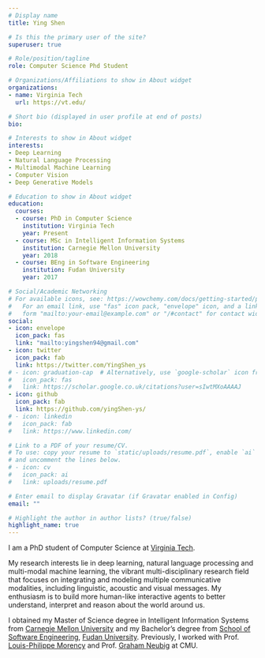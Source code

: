 ```yaml
---
# Display name
title: Ying Shen

# Is this the primary user of the site?
superuser: true

# Role/position/tagline
role: Computer Science Phd Student

# Organizations/Affiliations to show in About widget
organizations:
- name: Virginia Tech
  url: https://vt.edu/

# Short bio (displayed in user profile at end of posts)
bio: 

# Interests to show in About widget
interests:
- Deep Learning
- Natural Language Processing
- Multimodal Machine Learning
- Computer Vision
- Deep Generative Models

# Education to show in About widget
education:
  courses:
  - course: PhD in Computer Science
    institution: Virginia Tech
    year: Present
  - course: MSc in Intelligent Information Systems
    institution: Carnegie Mellon University
    year: 2018
  - course: BEng in Software Engineering
    institution: Fudan University
    year: 2017

# Social/Academic Networking
# For available icons, see: https://wowchemy.com/docs/getting-started/page-builder/#icons
#   For an email link, use "fas" icon pack, "envelope" icon, and a link in the
#   form "mailto:your-email@example.com" or "/#contact" for contact widget.
social:
- icon: envelope
  icon_pack: fas
  link: "mailto:yingshen94@gmail.com"
- icon: twitter
  icon_pack: fab
  link: https://twitter.com/YingShen_ys
# - icon: graduation-cap  # Alternatively, use `google-scholar` icon from `ai` icon pack
#   icon_pack: fas
#   link: https://scholar.google.co.uk/citations?user=sIwtMXoAAAAJ
- icon: github
  icon_pack: fab
  link: https://github.com/yingShen-ys/
# - icon: linkedin
#   icon_pack: fab
#   link: https://www.linkedin.com/

# Link to a PDF of your resume/CV.
# To use: copy your resume to `static/uploads/resume.pdf`, enable `ai` icons in `params.toml`, 
# and uncomment the lines below.
# - icon: cv
#   icon_pack: ai
#   link: uploads/resume.pdf

# Enter email to display Gravatar (if Gravatar enabled in Config)
email: ""

# Highlight the author in author lists? (true/false)
highlight_name: true
---
```


I am a PhD student of Computer Science at [Virginia Tech][vt].

My research interests lie in deep learning, natural language processing and multi-modal machine learning, the vibrant multi-disciplinary research field that focuses on integrating and modeling multiple communicative modalities, including linguistic, acoustic and visual messages. My enthusiasm is to build more human-like interactive agents to better understand, interpret and reason about the world around us.

I obtained my Master of Science degree in Intelligent Information Systems from [Carnegie Mellon University][cmu] and my Bachelor’s degree from [School of Software Engineering][se], [Fudan University][fdu]. Previously, I worked with Prof. [Louis-Philippe Morency][lp] and Prof. [Graham Neubig][graham] at CMU.

<!--{{< icon name="download" pack="fas" >}} Download my {{< staticref "uploads/demo_resume.pdf" "newtab" >}}resumé{{< /staticref >}}.-->

[vt]: https://vt.edu/
[lti]: https://lti.cs.cmu.edu/
[scs]: https://www.cs.cmu.edu/
[cmu]: https://www.cmu.edu/
[graham]: http://www.phontron.com/
[lp]: https://www.cs.cmu.edu/~morency/
[multicomp]: http://multicomp.cs.cmu.edu/
[se]: http://www.software.fudan.edu.cn/software/index.html#/index
[fdu]: http://www.fudan.edu.cn/en/
